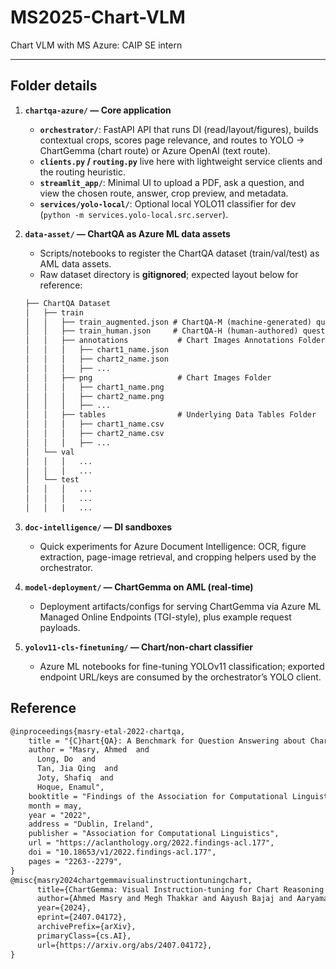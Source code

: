 # MS2025-Chart-VLM
Chart VLM with MS Azure: CAIP SE intern

---

## Folder details

1. **`chartqa-azure/` — Core application**

   * **`orchestrator/`**: FastAPI API that runs DI (read/layout/figures), builds contextual crops, scores page relevance, and routes to YOLO → ChartGemma (chart route) or Azure OpenAI (text route).
   * **`clients.py` / `routing.py`** live here with lightweight service clients and the routing heuristic.
   * **`streamlit_app/`**: Minimal UI to upload a PDF, ask a question, and view the chosen route, answer, crop preview, and metadata.
   * **`services/yolo-local/`**: Optional local YOLO11 classifier for dev (`python -m services.yolo-local.src.server`).

2. **`data-asset/` — ChartQA as Azure ML data assets**

   * Scripts/notebooks to register the ChartQA dataset (train/val/test) as AML data assets.
   * Raw dataset directory is **gitignored**; expected layout below for reference:

   ```markdown
   ├── ChartQA Dataset                   
   │   ├── train   
   │   │   ├── train_augmented.json # ChartQA-M (machine-generated) questions/answers. 
   │   │   ├── train_human.json     # ChartQA-H (human-authored) questions/answers. 
   │   │   ├── annotations           # Chart Images Annotations Folder
   │   │   │   ├── chart1_name.json
   │   │   │   ├── chart2_name.json
   │   │   │   ├── ...
   │   │   ├── png                   # Chart Images Folder
   │   │   │   ├── chart1_name.png
   │   │   │   ├── chart2_name.png
   │   │   │   ├── ...
   │   │   ├── tables                # Underlying Data Tables Folder
   │   │   │   ├── chart1_name.csv
   │   │   │   ├── chart2_name.csv
   │   │   │   ├── ...
   │   └── val  
   │   │   │   ...
   │   │   │   ...
   │   └── test  
   │   │   │   ...
   │   │   │   ...
   │   │   |   ...
   ```

3. **`doc-intelligence/` — DI sandboxes**

   * Quick experiments for Azure Document Intelligence: OCR, figure extraction, page-image retrieval, and cropping helpers used by the orchestrator.

4. **`model-deployment/` — ChartGemma on AML (real-time)**

   * Deployment artifacts/configs for serving ChartGemma via Azure ML Managed Online Endpoints (TGI-style), plus example request payloads.

5. **`yolov11-cls-finetuning/` — Chart/non-chart classifier**

   * Azure ML notebooks for fine-tuning YOLOv11 classification; exported endpoint URL/keys are consumed by the orchestrator’s YOLO client.

## Reference
```markdown
@inproceedings{masry-etal-2022-chartqa,
    title = "{C}hart{QA}: A Benchmark for Question Answering about Charts with Visual and Logical Reasoning",
    author = "Masry, Ahmed  and
      Long, Do  and
      Tan, Jia Qing  and
      Joty, Shafiq  and
      Hoque, Enamul",
    booktitle = "Findings of the Association for Computational Linguistics: ACL 2022",
    month = may,
    year = "2022",
    address = "Dublin, Ireland",
    publisher = "Association for Computational Linguistics",
    url = "https://aclanthology.org/2022.findings-acl.177",
    doi = "10.18653/v1/2022.findings-acl.177",
    pages = "2263--2279",
}
@misc{masry2024chartgemmavisualinstructiontuningchart,
      title={ChartGemma: Visual Instruction-tuning for Chart Reasoning in the Wild}, 
      author={Ahmed Masry and Megh Thakkar and Aayush Bajaj and Aaryaman Kartha and Enamul Hoque and Shafiq Joty},
      year={2024},
      eprint={2407.04172},
      archivePrefix={arXiv},
      primaryClass={cs.AI},
      url={https://arxiv.org/abs/2407.04172}, 
}
```
